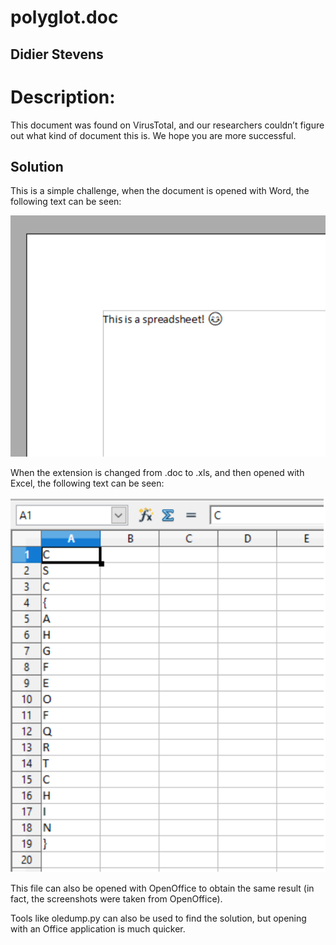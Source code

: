 # polyglot.doc
  
## Didier Stevens
# Description:

This document was found on VirusTotal, and our researchers couldn’t figure out what kind of document this is. We hope you are more successful.
  

## Solution
This is a simple challenge, when the document is opened with Word, the following text can be seen:

![docx](docx.png)

When the extension is changed from .doc to .xls, and then opened with Excel, the following text can be seen:

![xlsx](xlsx.png)

This file can also be opened with OpenOffice to obtain the same result (in fact, the screenshots were taken from OpenOffice).

Tools like oledump.py can also be used to find the solution, but opening with an Office application is much quicker.